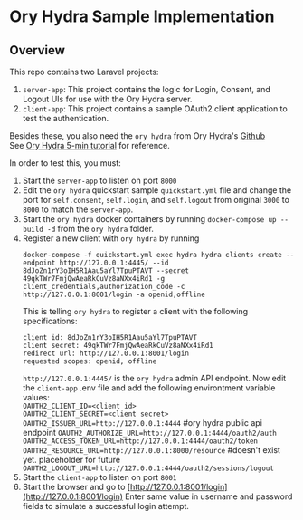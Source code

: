 Ory Hydra Sample Implementation
===============================

Overview
--------

This repo contains two Laravel projects:  

1. `server-app`: This project contains the logic for Login, Consent, and Logout UIs for use with the Ory Hydra server.
2. `client-app`: This project contains a sample OAuth2 client application to test the authentication.

Besides these, you also need the `ory hydra` from Ory Hydra's [Github](https://github.com/ory/hydra.git)  
See [Ory Hydra 5-min tutorial](https://www.ory.sh/hydra/docs/5min-tutorial) for reference.

In order to test this, you must:
1. Start the `server-app` to listen on port `8000`
2. Edit the `ory hydra` quickstart sample `quickstart.yml` file and change the port for `self.consent`, `self.login`, and `self.logout` from original `3000` to `8000` to match the `server-app`.
3. Start the `ory hydra` docker containers by running `docker-compose up --build -d` from the `ory hydra` folder.
4. Register a new client with `ory hydra` by running  
   ```
   docker-compose -f quickstart.yml exec hydra hydra clients create --endpoint http://127.0.0.1:4445/ --id 8dJoZn1rY3oIH5R1Aau5aYl7TpuPTAVT --secret 49qkTWr7FmjQwAeaRkCuVz8aNXx4iRd1 -g client_credentials,authorization_code -c http://127.0.0.1:8001/login -a openid,offline
   ```
   This is telling `ory hydra` to register a client with the following specifications:
   ```
   client id: 8dJoZn1rY3oIH5R1Aau5aYl7TpuPTAVT
   client secret: 49qkTWr7FmjQwAeaRkCuVz8aNXx4iRd1
   redirect url: http://127.0.0.1:8001/login
   requested scopes: openid, offline
   ```
   `http://127.0.0.1:4445/` is the `ory hydra` admin API endpoint.
   Now edit the `client-app` .env file and add the following environtment variable values:  
   `OAUTH2_CLIENT_ID=<client id>`  
   `OAUTH2_CLIENT_SECRET=<client secret>`  
   `OAUTH2_ISSUER_URL=http://127.0.0.1:4444` #ory hydra public api endpoint
   `OAUTH2_AUTHORIZE_URL=http://127.0.0.1:4444/oauth2/auth`  
   `OAUTH2_ACCESS_TOKEN_URL=http://127.0.0.1:4444/oauth2/token`  
   `OAUTH2_RESOURCE_URL=http://127.0.0.1:8000/resource` #doesn't exist yet. placeholder for future  
   `OAUTH2_LOGOUT_URL=http://127.0.0.1:4444/oauth2/sessions/logout`  
5. Start the `client-app` to listen on port `8001`
6. Start the browser and go to [http://127.0.0.1:8001/login](http://127.0.0.1:8001/login) 
   Enter same value in username and password fields to simulate a successful login attempt. 
